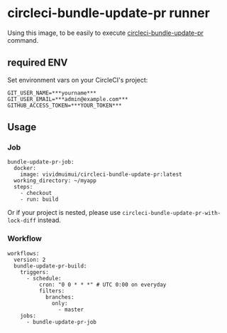 # circleci-bundle-update-pr runner

Using this image, to be easily to execute [circleci-bundle-update-pr](https://github.com/masutaka/circleci-bundle-update-pr) command.

## required ENV

Set environment vars on your CircleCI's project:

```
GIT_USER_NAME=***yourname***
GIT_USER_EMAIL=***admin@example.com***
GITHUB_ACCESS_TOKEN=***YOUR_TOKEN***
```

## Usage

### Job

```
bundle-update-pr-job:
  docker:
    image: vividmuimui/circleci-bundle-update-pr:latest
  working_directory: ~/myapp
  steps:
    - checkout
    - run: build
```

Or if your project is nested, please use `circleci-bundle-update-pr-with-lock-diff` instead.

### Workflow

```
workflows:
  version: 2
  bundle-update-pr-build:
    triggers:
      - schedule:
          cron: "0 0 * * *" # UTC 0:00 on everyday
          filters:
            branches:
              only:
                - master
    jobs:
      - bundle-update-pr-job
```
